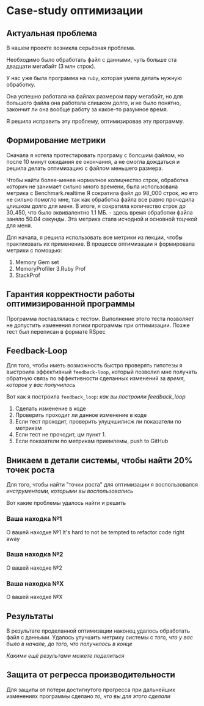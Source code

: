 # Case-study оптимизации

## Актуальная проблема
В нашем проекте возникла серьёзная проблема.

Необходимо было обработать файл с данными, чуть больше ста двадцати мегабайт (3 млн строк).

У нас уже была программа на `ruby`, которая умела делать нужную обработку.

Она успешно работала на файлах размером пару мегабайт, но для большого файла она работала слишком долго, и не было понятно, закончит ли она вообще работу за какое-то разумное время.

Я решила исправить эту проблему, оптимизировав эту программу.

## Формирование метрики


Сначала я хотела протестировать програму с болсшим файлом, но после 10 минут ожидания
ее окончания, а не смогла дождаться и решила делать оптимизацию с файлом меньшего размера.

Чтобы найти более-менее нормалное колицчество строк, обработка которич не занимает сильно много времени,
была использована метрика с Benchmark.realtime
Я сократила файл до 98_000 строк, но ето не сильно помогло мне, так как обработка файла все равно прочодила
цлишком долго для меня.
В итоге, я сократила количество строк до 30_450, что было эквивалентно 1.1 МБ. - здесь
время обработки файла заняло 50.04 секунды. Эта метрика стала исчодной и основной тоцчкой для меня.

Для начала, я решила использовать все метрики из лекции, чтобы практиковать их применение.
В процессе оптимизации я формировала метрики с помощью:
1. Memory Gem set
2. MemoryProfiler
3.Ruby Prof
4. StackProf



## Гарантия корректности работы оптимизированной программы
Программа поставлялась с тестом.
Выполнение этого теста позволяет не допустить изменения логики программы при оптимизации.
Позже тест был переписан в формате RSpec

## Feedback-Loop
Для того, чтобы иметь возможность быстро проверять гипотезы я выстроила эффективный `feedback-loop`,
который позволил мне получать обратную связь по эффективности сделанных изменений за *время, которое у вас получилось*

Вот как я построила `feedback_loop`: *как вы построили feedback_loop*
1. Сделать изменение в коде
2. Проверить проходит ли данное изменение в коде
3. Если тест проходит, проверить улуцчшилисж ли показатели по метрикам
4. Если тест не прочодит, цм пункт 1.
5. Если показатели по метрикам приемлемы, push to GitHub

## Вникаем в детали системы, чтобы найти 20% точек роста
Для того, чтобы найти "точки роста" для оптимизации я воспользовался *инструментами, которыми вы воспользовались*

Вот какие проблемы удалось найти и решить

### Ваша находка №1
О вашей находке №1
It's hard to not be tempted to refactor code right away

### Ваша находка №2
О вашей находке №2

### Ваша находка №X
О вашей находке №X

## Результаты
В результате проделанной оптимизации наконец удалось обработать файл с данными.
Удалось улучшить метрику системы с *того, что у вас было в начале, до того, что получилось в конце*

*Какими ещё результами можете поделиться*

## Защита от регресса производительности
Для защиты от потери достигнутого прогресса при дальнейших изменениях программы сделано *то, что вы для этого сделали*
